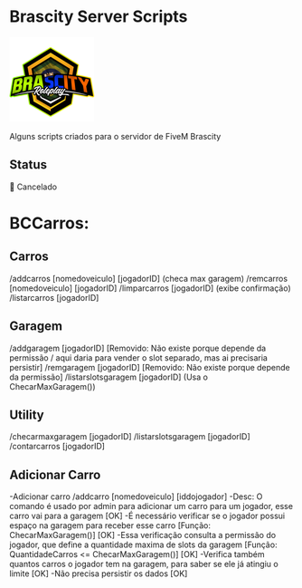 # Brascity Server Scripts

![Brascity](https://raw.githubusercontent.com/luanbiao/brascity/main/bclogo/ui/img/logo.png)

Alguns scripts criados para o servidor de FiveM Brascity

## Status
🚧 Cancelado

# BCCarros:
 
## Carros
 
/addcarros [nomedoveiculo] [jogadorID] (checa max garagem)
/remcarros [nomedoveiculo] [jogadorID]
/limparcarros [jogadorID] (exibe confirmação)
/listarcarros [jogadorID]
 
## Garagem
 
/addgaragem [jogadorID] [Removido: Não existe porque depende da permissão / aqui daria para vender o slot separado, mas ai precisaria persistir]
/remgaragem [jogadorID] [Removido: Não existe porque depende da permissão]
/listarslotsgaragem [jogadorID] (Usa o ChecarMaxGaragem())
 
## Utility
 
/checarmaxgaragem [jogadorID]
/listarslotsgaragem [jogadorID]
/contarcarros [jogadorID]

## Adicionar Carro

-Adicionar carro /addcarro [nomedoveiculo] [iddojogador]
-Desc: O comando é usado por admin para adicionar um carro para um jogador, esse carro vai para a garagem [OK]
-É necessário verificar se o jogador possui espaço na garagem para receber esse carro [Função: ChecarMaxGaragem()] [OK]
-Essa verificação consulta a permissão do jogador, que define a quantidade maxima de slots da garagem [Função: QuantidadeCarros <= ChecarMaxGaragem()] [OK]
-Verifica também quantos carros o jogador tem na garagem, para saber se ele já atingiu o limite [OK]
-Não precisa persistir os dados [OK]
